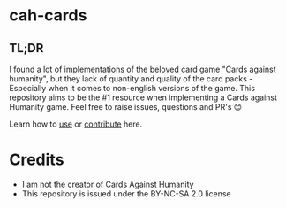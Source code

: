 # cah-cards
## TL;DR
I found a lot of implementations of the beloved card game "Cards against humanity", but they lack of quantity and quality of the card packs - Especially when it comes to non-english versions of the game. This repository aims to be the #1 resource when implementing a Cards against Humanity game. Feel free to raise issues, questions and PR's 😊

Learn how to [use](/docs/USAGE.md) or [contribute](/docs/CONTRIBUTE.md) here.

# Credits
* I am not the creator of Cards Against Humanity
* This repository is issued under the BY-NC-SA 2.0 license
